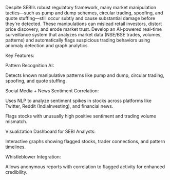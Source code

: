 Despite SEBI’s robust regulatory framework, many market manipulation tactics—such as pump and dump schemes, circular trading, spoofing, and quote stuffing—still occur subtly and cause substantial damage before they're detected. These manipulations can mislead retail investors, distort price discovery, and erode market trust.
Develop an AI-powered real-time surveillance system that analyzes market data (NSE/BSE trades, volumes, patterns) and automatically flags suspicious trading behaviors using anomaly detection and graph analytics.

Key Features:

Pattern Recognition AI:

Detects known manipulative patterns like pump and dump, circular trading, spoofing, and quote stuffing.

Social Media + News Sentiment Correlation:

Uses NLP to analyze sentiment spikes in stocks across platforms like Twitter, Reddit (IndiaInvesting), and financial news.

Flags stocks with unusually high positive sentiment and trading volume mismatch.

Visualization Dashboard for SEBI Analysts:

Interactive graphs showing flagged stocks, trader connections, and pattern timelines.

Whistleblower Integration:

Allows anonymous reports with correlation to flagged activity for enhanced credibility.
